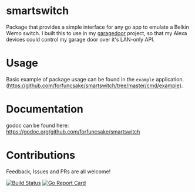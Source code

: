 # smartswitch
Package that provides a simple interface for any go app to emulate a Belkin Wemo switch.
I built this to use in my [garagedoor](https://github.com/forfuncsake/garagedoor) project, so that my Alexa devices could control my garage door over it's LAN-only API.

# Usage
Basic example of package usage can be found in the `example` application.(https://github.com/forfuncsake/smartswitch/tree/master/cmd/example).

# Documentation
godoc can be found here: https://godoc.org/github.com/forfuncsake/smartswitch

# Contributions
Feedback, Issues and PRs are all welcome!



[![Build Status](https://travis-ci.org/forfuncsake/smartswitch.svg?branch=master)](https://travis-ci.org/forfuncsake/smartswitch)  [![Go Report Card](https://goreportcard.com/badge/github.com/forfuncsake/smartswitch)](https://goreportcard.com/report/github.com/forfuncsake/smartswitch)
